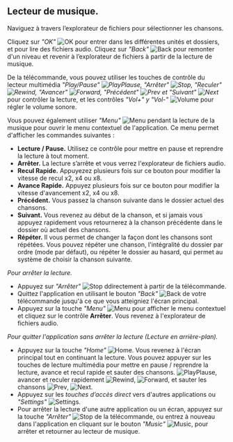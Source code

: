 ## Lecteur de musique.

Naviguez à travers l’explorateur de fichiers pour sélectionner les chansons.

Cliquez sur *"OK"* ![OK](http://static.energysistem.com/images/manuals/42162/5501c8043769d.jpg) pour entrer dans les différentes unités et dossiers, et pour lire des fichiers audio. Cliquez sur *"Back"* ![Back](http://static.energysistem.com/images/manuals/42162/5501c809057e9.jpg) pour remonter d'un niveau et revenir à l’explorateur de fichiers à partir de la lecture de musique.

De la télécommande, vous pouvez utiliser les touches de contrôle du lecteur multimédia  *"Play/Pause" ![PlayPlause](http://static.energysistem.com/images/manuals/42162/5501c84d1a18d.jpg), "Arrêter" ![Stop](http://static.energysistem.com/images/manuals/42162/5501c871719ec.jpg), "Reculer" ![Rewind](http://static.energysistem.com/images/manuals/42162/5501c8622030c.jpg), "Avancer" ![Forward](http://static.energysistem.com/images/manuals/42162/5501c82085995.jpg), "Précédent" ![Prev](http://static.energysistem.com/images/manuals/42162/5501c859394dc.jpg) et "Suivant" ![Next](http://static.energysistem.com/images/manuals/42162/5501c83524ac9.jpg)* pour contrôler la lecture, et les contrôles  *"Vol+" y "Vol-"* ![Volume](http://static.energysistem.com/images/manuals/42162/5502bf32af18c.jpg) pour régler le volume sonore.

Vous pouvez également utiliser *"Menu"* ![Menu](http://static.energysistem.com/images/manuals/42162/5501c7fd28337.jpg) pendant la lecture de la musique pour ouvrir le menu contextuel de l'application. Ce menu permet d'afficher les commandes suivantes :

- **Lecture / Pause.** Utilisez ce contrôle pour mettre en pause et reprendre la lecture à tout moment.
- **Arrêter.** La lecture s’arrête et vous verrez l'explorateur de fichiers audio.
- **Recul Rapide.** Appuyezez plusieurs fois sur ce bouton pour modifier la vitesse de recul x2, x4 ou x8.
- **Avance Rapide.** Appuyez plusieurs fois sur ce bouton pour modifier la vitesse d'avancement x2, x4 ou x8.
- **Précédent.** Vous passez la chanson suivante dans le dossier actuel des chansons.
- **Suivant.** Vous revenez au début de la chanson, et si jamais vous appuyez rapidement vous retournerez à la chanson précédente dans le dossier où actuel des chansons.
- **Répéter.** Il vous permet de changer la façon dont les chansons sont répétées. Vous pouvez répéter une chanson, l'intégralité du dossier par ordre (mode par défaut), ou répéter le dossier au hasard, qui permet au système de choisir la chanson suivante.

*Pour arrêter la lecture.*
- Appuyez sur  *"Arrêter"* ![Stop](http://static.energysistem.com/images/manuals/42162/5501c871719ec.jpg) ddirectement à partir de la télécommande.
- Quittez l'application en utilisant le bouton *"Back"* ![Back](http://static.energysistem.com/images/manuals/42162/5501c809057e9.jpg) de votre télécommande jusqu'à ce que vous atteigniez l'écran principal.
- Appuyez sur la touche *"Menu"* ![Menu](http://static.energysistem.com/images/manuals/42162/5501c7fd28337.jpg) pour afficher le menu contextuel et cliquez sur le contrôle **Arrêter**. Vous revenez à l'explorateur de fichiers audio.

*Pour quitter l'application sans arrêter la lecture (Lecture en arrière-plan).*
- Appuyez sur la touche *"Home"* ![Home](http://static.energysistem.com/images/manuals/42162/5501c8a118989.jpg). Vous revenez à l'écran principal tout en continuant la lecture. Vous pouvez appuyer sur les touches de lecture multimédia pour mettre en pause / reprendre la lecture, avance et recul rapide et sauter des chansons. ![PlayPlause](http://static.energysistem.com/images/manuals/42162/5501c84d1a18d.jpg), avancer et reculer rapidement ![Rewind](http://static.energysistem.com/images/manuals/42162/5501c8622030c.jpg), ![Forward](http://static.energysistem.com/images/manuals/42162/5501c82085995.jpg), et sauter les chansons ![Prev](http://static.energysistem.com/images/manuals/42162/5501c859394dc.jpg), ![Next](http://static.energysistem.com/images/manuals/42162/5501c83524ac9.jpg).
- Appuyez sur les *touches d’accès direct* vers d'autres applications ou  *"Settings"* ![Settings](http://static.energysistem.com/images/manuals/42162/5502ba509ab6c.jpg).
- Pour arrêter la lecture d'une autre application ou un écran, appuyez sur la touche *"Arrêter"* ![Stop](http://static.energysistem.com/images/manuals/42162/5501c871719ec.jpg) de la télécommande, ou entrez à nouveau dans l'application en cliquant sur le bouton *"Music"* ![Music](http://static.energysistem.com/images/manuals/42162/5502b706b536b.jpg), pour arrêter et retourner au lecteur de musique.

